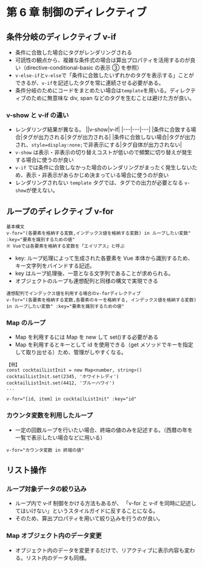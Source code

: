 # 第 6 章 制御のディレクティブ

## 条件分岐のディレクティブ v-if

- 条件に合致した場合にタグがレンダリングされる
- 可読性の観点から、複雑な条件式の場合は算出プロパティを活用するのが良い（directive-conditional-basic の表示 ③ を参照）
- `v-else-if`と`v-else`で「条件に合致したいずれかのタグを表示する」ことができるが、`v-if`を記述したタグを常に連続させる必要がある。
- 条件分岐のためにコードをまとめたい場合は`template`を用いる。ディレクティブのために無意味な div, span などのタグを生むことは避けた方が良い。

### v-show と v-if の違い

- レンダリング結果が異なる。
  ||v-show|v-if|
  |---|---|---|
  |条件に合致する場合|タグが出力される|タグが出力される|
  |条件に合致しない場合|タグが出力され、`style=display:none;`で非表示にする|タグ自体が出力されない|
- `v-show` は表示・非表示の切り替えコストが低いので頻繁に切り替えが発生する場合に使うのが良い
- `v-if` では条件に合致しなかった場合のレンダリングがまったく発生しないため、表示・非表示があらかじめ決まっている場合に使うのが良い
- レンダリングされない `template` タグでは、タグでの出力が必要となる `v-show`が使えない。

## ループのディレクティブ v-for

```
基本構文
v-for="(各要素を格納する変数,インデックス値を格納する変数) in ループしたい変数" :key="要素を識別するための値"
※ Vueでは各要素を格納する変数を「エイリアス」と呼ぶ
```

- key: ループ処理によって生成された各要素を Vue 本体から識別するため、キー文字列をバインドする記述。
- key はループ処理後、一意となる文字列であることが求められる。
- オブジェクトのループも連想配列と同様の構文で実現できる

```
連想配列でインデックス値を利用する場合のv-forディレクティブ
v-for="(各要素を格納する変数,各要素のキーを格納する, インデックス値を格納する変数) in ループしたい変数" :key="要素を識別するための値"
```

### Map のループ

- Map を利用するには Map を new して set()する必要がある
- Map を利用するとキーとして id を使用できる（get メソッドでキーを指定して取り出せる）ため、管理がしやすくなる。

```
【例】
const cocktailListInit = new Map<number, string>()
cocktailListInit.set(2345, 'ホワイトレディ')
cocktailListInit.set(4412, 'ブルーハワイ')
...

v-for="[id, item] in cocktailListInit" :key="id"
```

### カウンタ変数を利用したループ

- 一定の回数ループを行いたい場合、終端の値のみを記述する。（西暦の年を一覧で表示したい場合などに用いる）

```
v-for="カウンタ変数 in 終端の値"
```

## リスト操作

### ループ対象データの絞り込み

- ループ内で v-if 制御をかける方法もあるが、 「v-for と v-if を同時に記述してはいけない」というスタイルガイドに反することになる。
- そのため、算出プロパティを用いて絞り込みを行うのが良い。

### Map オブジェクト内のデータ変更

- オブジェクト内のデータを変更するだけで、リアクティブに表示内容も変わる。リスト内のデータも同様。
